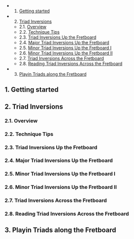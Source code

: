 <!-- vscode-markdown-toc -->
* 1. [Getting started](#Gettingstarted)
* 2. [Triad Inversions](#TriadInversions)
	* 2.1. [Overview](#Overview)
	* 2.2. [Technique Tips](#TechniqueTips)
	* 2.3. [Triad Inversions Up the Fretboard](#TriadInversionsUptheFretboard)
	* 2.4. [Major Triad Inversions Up the Fretboard](#MajorTriadInversionsUptheFretboard)
	* 2.5. [Minor Triad Inversions Up the Fretboard I](#MinorTriadInversionsUptheFretboardI)
	* 2.6. [Minor Triad Inversions Up the Fretboard II](#MinorTriadInversionsUptheFretboardII)
	* 2.7. [Triad Inversions Across the Fretboard](#TriadInversionsAcrosstheFretboard)
	* 2.8. [Reading Triad Inversions Across the Fretboard](#ReadingTriadInversionsAcrosstheFretboard)
* 3. [Playin Triads along the Fretboard](#PlayinTriadsalongtheFretboard)

<!-- vscode-markdown-toc-config
	numbering=true
	autoSave=true
	/vscode-markdown-toc-config -->
<!-- /vscode-markdown-toc -->

##  1. <a name='Gettingstarted'></a>Getting started

##  2. <a name='TriadInversions'></a>Triad Inversions

###  2.1. <a name='Overview'></a>Overview

###  2.2. <a name='TechniqueTips'></a>Technique Tips

###  2.3. <a name='TriadInversionsUptheFretboard'></a>Triad Inversions Up the Fretboard

###  2.4. <a name='MajorTriadInversionsUptheFretboard'></a>Major Triad Inversions Up the Fretboard

###  2.5. <a name='MinorTriadInversionsUptheFretboardI'></a>Minor Triad Inversions Up the Fretboard I

###  2.6. <a name='MinorTriadInversionsUptheFretboardII'></a>Minor Triad Inversions Up the Fretboard II

###  2.7. <a name='TriadInversionsAcrosstheFretboard'></a>Triad Inversions Across the Fretboard

###  2.8. <a name='ReadingTriadInversionsAcrosstheFretboard'></a>Reading Triad Inversions Across the Fretboard

##  3. <a name='PlayinTriadsalongtheFretboard'></a>Playin Triads along the Fretboard
